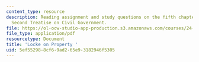 ```yaml
---
content_type: resource
description: Reading assignment and study questions on the fifth chapter of Locke's
  Second Treatise on Civil Government.
file: https://ol-ocw-studio-app-production.s3.amazonaws.com/courses/24-201-topics-in-the-history-of-philosophy-justice-political-economy-spring-2016/5ef552988cf69ad265e93182946f5305_MIT24_201S16_Locke_Notes.pdf
file_type: application/pdf
resourcetype: Document
title: 'Locke on Property '
uid: 5ef55298-8cf6-9ad2-65e9-3182946f5305
---
```

